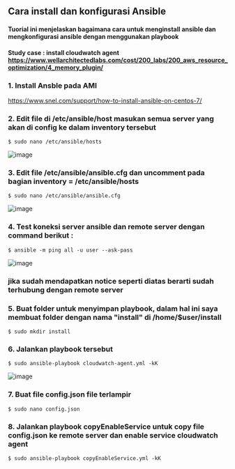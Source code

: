 ## Cara install dan konfigurasi Ansible
#### Tuorial ini menjelaskan bagaimana cara untuk menginstall ansible dan mengkonfigurasi ansible dengan menggunakan playbook
#### Study case : install cloudwatch agent https://www.wellarchitectedlabs.com/cost/200_labs/200_aws_resource_optimization/4_memory_plugin/

### 1. Install Ansble pada AMI 
https://www.snel.com/support/how-to-install-ansible-on-centos-7/


### 2. Edit file di /etc/ansible/host masukan semua server yang akan di config ke dalam inventory tersebut
```
$ sudo nano /etc/ansible/hosts
```

![image](https://user-images.githubusercontent.com/80587939/134163104-b00f6075-40c4-4a50-91de-cc8b22397b2f.png)



### 3. Edit file /etc/ansible/ansible.cfg dan uncomment pada bagian inventory = /etc/ansible/hosts
```
$ sudo nano /etc/ansible/ansible.cfg
```

![image](https://user-images.githubusercontent.com/80587939/134163706-409b7b60-9c1d-4dd7-8dc6-b3461cb5b9f8.png)


### 4. Test koneksi server ansible dan remote server dengan command berikut :
```
$ ansible -m ping all -u user --ask-pass
```

![image](https://user-images.githubusercontent.com/80587939/134164363-901d9831-2f45-4c77-822f-d20014f5af50.png)
### jika sudah mendapatkan notice seperti diatas berarti sudah terhubung dengan remote server


### 5. Buat folder untuk menyimpan playbook, dalam hal ini saya membuat folder dengan nama "install" di /home/$user/install
```
$ sudo mkdir install
```

### 6. Jalankan playbook tersebut
```
$ sudo ansible-playbook cloudwatch-agent.yml -kK
```
![image](https://user-images.githubusercontent.com/80587939/134174189-cb3e58b7-425a-4995-88ea-5745b42ad1ae.png)


### 7. Buat file config.json file terlampir
```
$ sudo nano config.json
```

### 8. Jalankan playbook copyEnableService untuk copy file config.json ke remote server dan enable service cloudwatch agent
```
$ sudo ansible-playbook copyEnableService.yml -kK
```
